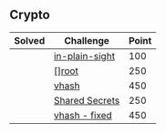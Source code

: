 ## Crypto

| Solved | Challenge | Point |
| ------ | --------- | ----- |
| | [in-plain-sight](./in_plain_sight.md) | 100 |
| | [\[\]root](./root.md) | 250 |
| | [vhash](./vhash.md) | 450 |
| | [Shared Secrets](./Shared_Secrets.md) | 250 |
| | [vhash - fixed](./vhash_fixed.md) | 450 |